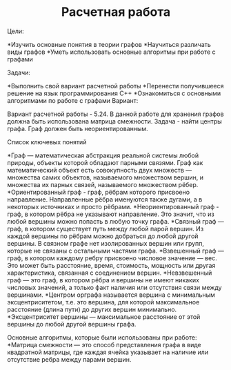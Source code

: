 <h1 align="center">Расчетная работа</h1>

Цели:

*Изучить основные понятия в теории графов
*Научиться различать виды графов
*Уметь использовать основные алгоритмы при работе с графами

Задачи:

*Выполнить свой вариант расчетной работы
*Перенести получившееся решение на язык программирования С++
*Ознакомиться с основными алгоритмами по работе с графами
Вариант:

Вариант расчетной работы - 5.24. В данной работе для хранения графов должна быть использована матрица смежности. Задача - найти центры графа. Граф должен быть неориентированным.

Список ключевых понятий

*Граф — математическая абстракция реальной системы любой природы, объекты которой обладают парными связями. Граф как математический объект есть совокупность двух множеств — множества самих объектов, называемого множеством вершин, и множества их парных связей, называемого множеством рёбер.
*Ориентированный граф - граф, рёбрам которого присвоено направление. Направленные рёбра именуются также дугами, а в некоторых источниках и просто рёбрами.
*Неориентированный граф - граф, в котором рёбра не указывают направление. Это значит, что из любой вершины можно попасть в любую точку графа.
*Связный граф — граф, в котором существует путь между любой парой вершин. Из каждой вершины по рёбрам можно добраться до любой другой вершины. В связном графе нет изолированных вершин или групп, которые не связаны с остальными частями графа.
*Взвешенный граф — граф, в котором каждому ребру присвоено числовое значение — вес. Это может быть расстояние, время, стоимость, мощность или другая характеристика, связанная с соединением вершин.
*Невзвешенный граф — это граф, в котором рёбра и вершины не имеют никаких числовых значений, а только факт наличия или отсутствия связи между вершинами.
*Центром орграфа называется вершина с минимальным эксцентриситетом, т.е. это вершина, для которой максимальное расстояние (длина пути) до других вершин минимально.
*Эксцентриситет вершины — максимальное расстояние от этой вершины до любой другой вершины графа.

Основные алгоритмы, которые были использованы при работе:
*Матрица смежности — это способ представления графа в виде квадратной матрицы, где каждая ячейка указывает на наличие или отсутствие ребра между парами вершин.

